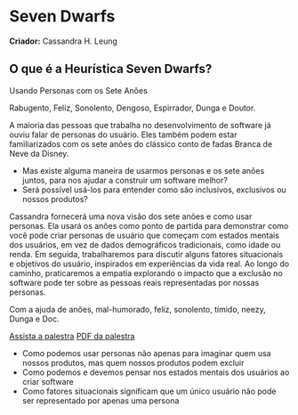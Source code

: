 # Seven Dwarfs

**Criador:** Cassandra H. Leung

## O que é a Heurística Seven Dwarfs?

Usando Personas com os Sete Anões

Rabugento, Feliz, Sonolento, Dengoso, Espirrador, Dunga e Doutor.

A maioria das pessoas que trabalha no desenvolvimento de software já ouviu falar de personas do usuário. Eles também podem estar familiarizados com os sete anões do clássico conto de fadas Branca de Neve da Disney. 

- Mas existe alguma maneira de usarmos personas e os sete anões juntos, para nos ajudar a construir um software melhor?
- Será possível usá-los para entender como são inclusivos, exclusivos ou nossos produtos?

Cassandra fornecerá uma nova visão dos sete anões e como usar personas.
Ela usará os anões como ponto de partida para demonstrar como você pode criar personas de usuário que começam com estados mentais dos usuários, em vez de dados demográficos tradicionais, como idade ou renda. Em seguida, trabalharemos para discutir alguns fatores situacionais e objetivos do usuário, inspirados em experiências da vida real. Ao longo do caminho, praticaremos a empatia explorando o impacto que a exclusão no software pode ter sobre as pessoas reais representadas por nossas personas.

Com a ajuda de anões, mal-humorado, feliz, sonolento, tímido, neezy, Dunga e Doc.

[Assista a palestra](https://www.ministryoftesting.com/dojo/lessons/mis-using-personas-with-the-seven-dwarfs-cassandra-h-leung?s_id=10713757)
[PDF da palestra](https://www.cassandrahl.com/wp-content/uploads/2019/09/MisUsing-Personas-with-The-Seven-Dwarfs.pdf)

- Como podemos usar personas não apenas para imaginar quem usa nossos produtos, mas quem nossos produtos podem excluir
- Como podemos e devemos pensar nos estados mentais dos usuários ao criar software
- Como fatores situacionais significam que um único usuário não pode ser representado por apenas uma persona